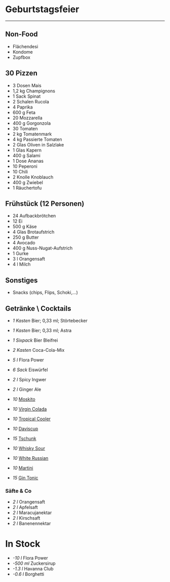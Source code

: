 # Geburtstagsfeier

---

## Non-Food
- Flächendesi
- Kondome
- Zupfbox

## 30 Pizzen
- 3 Dosen Mais
- 1,2 kg Champignons
- 1 Sack Spinat
- 2 Schalen Rucola
- 4 Paprika
- 600 g Feta
- 20 Mozzarella
- 400 g Gorgonzola
- 30 Tomaten
- 2 kg Tomatenmark
- 4 kg Passierte Tomaten
- 2 Glas Oliven in Salzlake
- 1 Glas Kapern
- 400 g Salami
- 1 Dose Ananas
- 10 Peperoni	
- 10 Chili
- 2 Knolle Knoblauch
- 400 g Zwiebel
- 1 Räuchertofu	

## Frühstück (12 Personen)
- 24 Aufbackbrötchen
- 12 Ei
- 500 g Käse
- 4 Glas Brotaufstrich
- 250 g Butter
- 4 Avocado
- 400 g Nuss-Nugat-Aufstrich
- 1 Gurke
- 3 l Orangensaft
- 4 l Milch

## Sonstiges
- Snacks (chips, Flips, Schoki,...) 

## Getränke \ Cocktails
- *1 Kasten* Bier; 0,33 ml; Störtebecker
- *1 Kasten* Bier; 0,33 ml; Astra
- *1 Sixpack* Bier Bleifrei
- *2 Kasten* Coca-Cola-Mix
- *5 l* Flora Power
- *6 Sack* Eiswürfel
- *2 l* Spicy Ingwer 
- *2 l* Ginger Ale

- *10* [Moskito](cocktails_longdrinks/moskito.md)
- *10* [Virgin Colada](cocktails_longdrinks/virgin_colada.md)
- *10* [Tropical Cooler](cocktails_longdrinks/tropical_cooler.md)
- *10* [Daviscup](cocktails_longdrinks/daviscup.md)

- *15* [Tschunk](cocktails_longdrinks/tschunk.md)

- *10* [Whisky Sour](cocktails_longdrinks/whiskysour.md)
- *10* [White Russian](cocktails_longdrinks/white_russian.md)
- *10* [Martini](cocktails_longdrinks/martini.md)

- *15* [Gin Tonic](cocktails_longdrinks/gin_tonic.md)


### Säfte & Co
- *2 l* Orangensaft
- *2 l* Apfelsaft
- *2 l* Maracujanektar
- *2 l* Kirschsaft
- *2 l* Banenennektar

# In Stock
- *-10 l* Flora Power
- *-500 ml* Zuckersirup
- *-1.3 l* Havanna Club
- *-0.6 l* Borghetti
